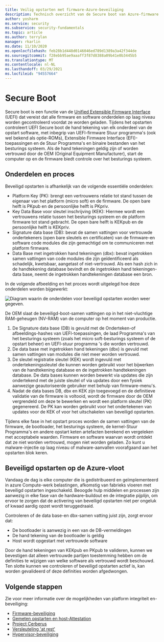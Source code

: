 ```yaml
---
title: Veilig opstarten met firmware-Azure-beveiliging
description: Technisch overzicht van de Secure boot van Azure-firmware.
author: yosharm
ms.service: security
ms.subservice: security-fundamentals
ms.topic: article
ms.author: terrylan
manager: rkarlin
ms.date: 11/10/2020
ms.openlocfilehash: feb28b1d448d0146046ed789d1389a3a42f344de
ms.sourcegitcommit: f28ebb95ae9aaaff3f87d8388a09b41e0b3445b5
ms.translationtype: MT
ms.contentlocale: nl-NL
ms.lasthandoff: 03/29/2021
ms.locfileid: "94557664"
---
```

# <a name="secure-boot"></a>Secure Boot

Secure boot is een functie van de [Unified Extensible Firmware Interface](https://en.wikipedia.org/wiki/Unified_Extensible_Firmware_Interface) (UEFI) dat vereist dat alle firmware en software onderdelen op laag niveau worden gecontroleerd voordat ze worden geladen. Tijdens het opstarten controleert UEFI Secure boot de hand tekening van elk onderdeel van de opstart software, met inbegrip van UEFI-firmware Stuur programma's (ook wel bekend als optie-ROMs), Extensible Firmware Interface (EFI)-toepassingen en de Stuur Programma's en binaire bestanden van het besturings systeem. Als de hand tekeningen geldig zijn of worden vertrouwd door de OEM (Original Equipment Manufacturer), start de computer op en de firmware biedt controle over het besturings systeem.

## <a name="components-and-process"></a>Onderdelen en proces

Beveiligd opstarten is afhankelijk van de volgende essentiële onderdelen:

- Platform Key (PK): brengt een vertrouwens relatie tot stand tussen de eigenaar van het platform (micro soft) en de firmware. De open bare helft is PKpub en de persoonlijke helft is PKpriv.
- Key Data Base voor sleutel inschrijving (KEK): Hiermee wordt een vertrouwens relatie tussen het besturings systeem en de platform firmware tot stand gebracht. De open bare helft is KEKpub en de persoonlijke helft is KEKpriv.
- Signature data base (DB): bevat de samen vattingen voor vertrouwde ondertekeners (open bare sleutels en certificaten) van de firmware-en software code modules die zijn gemachtigd om te communiceren met platform firmware.
- Data Base met ingetrokken hand tekeningen (dbx): bevat ingetrokken samen vattingen van code modules die zijn geïdentificeerd als schadelijk, kwetsbaar, aangetast of niet-vertrouwd. Als een hash zich in de handtekening database bevindt en de ingetrokken hand tekeningen-data base, neemt de ingetrokken handtekeningen database een bron.

In de volgende afbeelding en het proces wordt uitgelegd hoe deze onderdelen worden bijgewerkt:

![Diagram waarin de onderdelen voor beveiligd opstarten worden weer gegeven.](./media/secure-boot/secure-boot.png)

De OEM slaat de beveiligd-boot-samen vattingen op in het niet-vluchtige RAM-geheugen (NV-RAM) van de computer op het moment van productie.

1. De Signature data base (DB) is gevuld met de Onderteken-of afbeeldings-hashes van UEFI-toepassingen, de laad Programma's van het besturings systeem (zoals het micro soft-besturings systeem of de opstart beheer) en UEFI-stuur programma 's die worden vertrouwd.
2. De data base met ingetrokken hand tekeningen (dbx) is gevuld met samen vattingen van modules die niet meer worden vertrouwd.
3. De sleutel registratie sleutel (KEK) wordt ingevuld met ondertekeningssleutel die kunnen worden gebruikt voor het bijwerken van de handtekening database en de ingetrokken handtekeningen database. De data bases kunnen worden bewerkt via updates die zijn ondertekend met de juiste sleutel of via updates door een fysiek aanwezige geautoriseerde gebruiker met behulp van firmware-menu's.
4. Nadat de data bases DB, dbx en KEK zijn toegevoegd en de definitieve validatie van de firmware is voltooid, wordt de firmware door de OEM vergrendeld om deze te bewerken en wordt een platform sleutel (PK) gegenereerd. De PK kan worden gebruikt voor het ondertekenen van updates voor de KEK of voor het uitschakelen van beveiligd opstarten.

Tijdens elke fase in het opstart proces worden de samen vattingen van de firmware, de bootloader, het besturings systeem, de kernel-Stuur Programma's en andere opstart keten artefacten berekend en vergeleken met acceptabele waarden. Firmware en software waarvan wordt ontdekt dat ze niet worden vertrouwd, mogen niet worden geladen. Zo kunt u malware-injectie op laag niveau of malware-aanvallen voorafgaand aan het opstarten blok keren.

## <a name="secure-boot-on-the-azure-fleet"></a>Beveiligd opstarten op de Azure-vloot
Vandaag de dag is elke computer die is gedistribueerd en geïmplementeerd in azure Compute-werk belastingen, afkomstig van fabrieks vloeren met beveiligd opstarten ingeschakeld. Beoogde hulp middelen en processen zijn aanwezig in elke fase van de hardware-buildout en de integratie pijplijn, om ervoor te zorgen dat de activering van beveiligd opstarten niet per ongeluk of kwaad aardig opzet wordt teruggedraaid.

Controleren of de data base-en dbx-samen vatting juist zijn, zorgt ervoor dat:

- De bootloader is aanwezig in een van de DB-vermeldingen
- De hand tekening van de bootloader is geldig
- Host wordt opgestart met vertrouwde software

 Door de hand tekeningen van KEKpub en PKpub te valideren, kunnen we bevestigen dat alleen vertrouwde partijen toestemming hebben om de definities te wijzigen van welke software als vertrouwd wordt beschouwd. Ten slotte kunnen we controleren of beveiligd opstarten actief is, kan worden gevalideerd of deze definities worden afgedwongen.

## <a name="next-steps"></a>Volgende stappen
Zie voor meer informatie over de mogelijkheden van platform integriteit en-beveiliging:

- [Firmware-beveiliging](firmware.md)
- [Gemeten opstarten en host-Attestation](measured-boot-host-attestation.md)
- [Project Cerberus](project-cerberus.md)
- [Versleuteling 'at rest'](encryption-atrest.md)
- [Hypervisor-beveiliging](hypervisor.md)